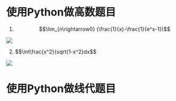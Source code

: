 # 使用Python做高数题目
1)  $$\lim_{n\rightarrow0} (\frac{1}{x}-\frac{1}{e^x-1})$$   

![](https://github.com/lanruoshengchunxia/swi-homework/raw/gh-pages/images/求极限.png)

2) $$\int\frac{x^2}{sqrt{1-x^2}dx$$

![](https://github.com/lanruoshengchunxia/swi-homework/raw/gh-pages/images/求定积分.png)
# 使用Python做线代题目